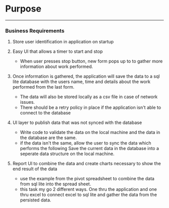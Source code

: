 # Purpose
---
### Business Requirements

1. Store user identification in application on startup

2. Easy UI that allows a timer to start and stop
	- When user presses stop button, new form pops up 
to to gather more information about work performed.

3. Once information is gathered, the application will save
the data to a sql lite database with the users name, time
and details about the work performed from the last form.
	- The data will also be stored locally as a csv file in case of network
issues. 
	- There should be a retry policy in place if the application isn't able
to connect to the database

4. UI layer to publish data that was not synced with the database
	- Write code to validate the data on the local machine and the data 
in the database are the same. 
	- if the data isn't the same, allow the user to sync the data which 
performs the following
	Save the current data in the database into a seperate data structure
	on the local machine.
	
5. Report UI to combine the data and create charts necessary to show 
the end result of the data
	- use the example from the pivot spreadsheet to combine the data
	from sql lite into the spread sheet. 
	- this task my go 2 different ways. One thru the application 
	and one thru excel to connect excel to sql lite and gather the 
	data from the persisted data.